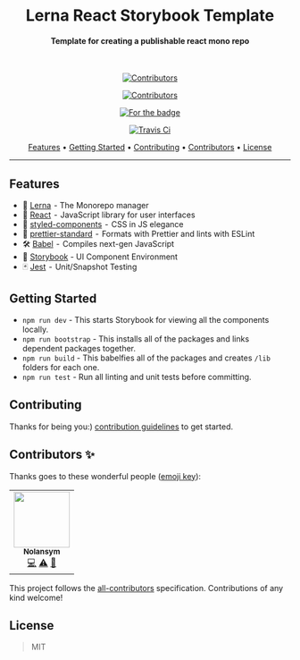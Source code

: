 <h1 align="center">Lerna React Storybook Template</h1>
<h4 align="center">Template for creating a publishable react mono repo</h4>
  <br>
  <p align="center">
      <a href="#contributors">
    <img src="https://img.shields.io/badge/all_contributors-1-orange.svg?style=for-the-badge" alt="Contributors">
  </p>
  <p align="center">
      <a href="https://lerna.js.org/">
    <img src="https://img.shields.io/badge/maintained%20with-lerna-cc00ff.svg" alt="Contributors">
  </p>
  <p align="center">
    <a href="https://forthebadge.com">
    <img src="https://img.shields.io/badge/DX%20--%3E-UX-blue?style=for-the-badge" alt="For the badge">
  </p>
     <p align="center">
    <a href="https://travis-ci.com/Jordan-Gilliam/lerna-react-storybook-template">
    <img src="https://travis-ci.com/Jordan-Gilliam/lerna-react-storybook-template.svg?style=for-the-badge?branch=master" alt="Travis Ci">
  </p>

<p align="center">
  <a href="#Features">Features</a> •
  <a href="#Getting Started">Getting Started</a> •
  <a href="#contributing">Contributing</a> •
  <a href="#contributors">Contributors</a> •
  <a href="#license">License</a>
</p>

---

## Features

- 🐉 [Lerna](https://lernajs.io/)  - The Monorepo manager
- 🚀 [React](https://reactjs.org/)  -  JavaScript library for user interfaces
- 💅 [styled-components](https://www.styled-components.com/)  -  CSS in JS elegance
- 💅 [prettier-standard](https://github.com/sheerun/prettier-standard)  -  Formats with Prettier and lints with ESLint
- 🛠 [Babel](https://babeljs.io/)  -  Compiles next-gen JavaScript
- 📖 [Storybook](https://storybook.js.org/) - UI Component Environment
- 🃏 [Jest](https://jestjs.io/)  -  Unit/Snapshot Testing

## Getting Started

- `npm run dev` - This starts Storybook for viewing all the components locally.
- `npm run bootstrap` - This installs all of the packages and links dependent packages together.
- `npm run build` - This babelfies all of the packages and creates `/lib` folders for each one.
- `npm run test` - Run all linting and unit tests before committing.

## Contributing

Thanks for being you:)
[contribution guidelines](./CONTRIBUTING.md) to get started.

## Contributors ✨

Thanks goes to these wonderful people ([emoji key](https://allcontributors.org/docs/en/emoji-key)):

<!-- ALL-CONTRIBUTORS-LIST:START - Do not remove or modify this section -->
<!-- prettier-ignore-start -->
<!-- markdownlint-disable -->
<table>
  <tr>
    <td align="center"><a href="https://github.com/Jordan-Gilliam"><img src="https://avatars0.githubusercontent.com/u/25993686?v=4" width="100px;" alt=""/><br /><sub><b>Nolansym</b></sub></a><br /><a href="https://github.com/Jordan-Gilliam/ceviche/commits?author=Jordan-Gilliam" title="Code">💻</a> <a href="https://github.com/Jordan-Gilliam/ceviche/commits?author=Jordan-Gilliam" title="Tests">⚠️</a> <a href="https://github.com/Jordan-Gilliam/ceviche/commits?author=Jordan-Gilliam" title="Documentation">📖</a></td>
  </tr>
</table>

<!-- markdownlint-enable -->
<!-- prettier-ignore-end -->

<!-- ALL-CONTRIBUTORS-LIST:END -->

This project follows the [all-contributors](https://github.com/all-contributors/all-contributors) specification. Contributions of any kind welcome!

## License

> MIT
